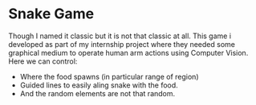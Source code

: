 # Snake Game

Though I named it classic but it is not that classic at all.
This game i developed as part of my internship project where they needed some graphical medium to operate human arm actions using Computer Vision.
Here we can control:
  - Where the food spawns (in particular range of region)
  - Guided lines to easily aling snake with the food.
  - And the random elements are not that random.
